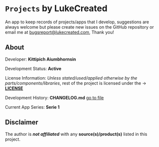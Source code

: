 # `Projects` by LukeCreated

An app to keep records of projects/apps that I develop, suggestions are always welcome but please create new issues on the GitHub repository or email me at <bugsreport@lukecreated.com>, Thank you!

## About

Developer: **Kittipich Aiumbhornsin**

Development Status: **Active**

License Information: _Unless stated/used/applied otherwise by the parts/components/libraries_,  rest of the project is licensed under the ->  [**LICENSE**](LICENSE)

Development History: **CHANGELOG.md** [go to file](changelog.md)

Current App Series: **Serie 1**

## Disclaimer

The author is _**not affiliated**_ with any **source(s)/product(s)** listed in this project.
